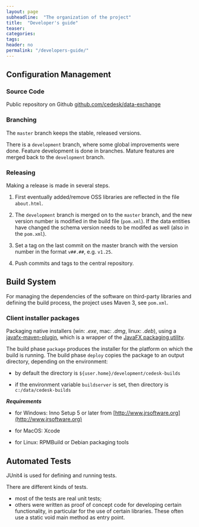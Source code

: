 ```yaml
---
layout: page
subheadline:  "The organization of the project"
title:  "Developer's guide"
teaser: 
categories:
tags:
header: no
permalink: "/developers-guide/"
---
```


## Configuration Management

### Source Code

Public repository on Github [github.com/cedesk/data-exchange](https://github.com/cedesk/data-exchange)

### Branching

The `master` branch keeps the stable, released versions.

There is a `development` branch, where some global improvements were done. Feature development is done in branches. Mature features are merged back to the `development` branch.

### Releasing

Making a release is made in several steps.

1) First eventually added/remove OSS libraries are reflected in the file `about.html`.

2) The `development` branch is merged on to the `master` branch, and the new version number is modified in the build file (`pom.xml`). If the data entities have changed the schema version needs to be modifed as well (also in the `pom.xml`).

3) Set a tag on the last commit on the master branch with the version number in the format `v##.##`, e.g. `v1.25`.

4) Push commits and tags to the central repository.

## Build System

For managing the dependencies of the software on third-party libraries and defining the build process, the project uses Maven 3, see `pom.xml`.

### Client installer packages

Packaging native installers (win: _.exe_, mac: _.dmg_, linux: _.deb_),
using a [javafx-maven-plugin](http://javafx-maven-plugin.github.io/), which is a wrapper of the [JavaFX packaging utility](http://docs.oracle.com/javafx/2/deployment/self-contained-packaging.htm).

The build phase `package` produces the installer for the platform on which the build is running.
The build phase `deploy` copies the package to an output directory, depending on the environment:

* by default the directory is `${user.home}/development/cedesk-builds`

* if the environment variable `buildserver` is set, then directory is `c:/data/cedesk-builds`

***Requirements***

* for Windows: Inno Setup 5 or later from [http://www.jrsoftware.org](http://www.jrsoftware.org)

* for MacOS: Xcode

* for Linux: RPMBuild or Debian packaging tools


## Automated Tests

JUnit4 is used for defining and running tests.

There are different kinds of tests.

- most of the tests are real unit tests;
- others were written as proof of concept code for developing certain functionality, in particular for the use of certain libraries. These often use a static void main method as entry point.

